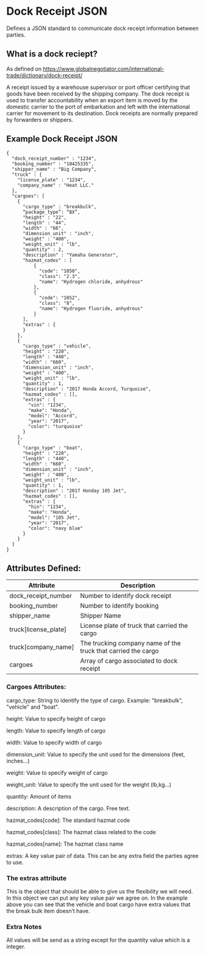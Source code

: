 # Dock Receipt JSON 

Defines a JSON standard to communicate dock receipt information between parties.

## What is a dock reciept?

As defined on https://www.globalnegotiator.com/international-trade/dictionary/dock-receipt/

A receipt issued by a warehouse supervisor or port officer certifying that goods
have been received by the shipping company. The dock receipt is used to transfer
accountability when an export item is moved by the domestic carrier to the port
of embarkation and left with the international carrier for movement to its
destination. Dock receipts are normally prepared by forwarders or shippers.

## Example Dock Receipt JSON

```
{
  "dock_receipt_number" : "1234",
  "booking_number" : "10425335",
  "shipper_name" : "Big Company",
  "truck" : {
    "license_plate" : "1234",
    "company_name" : "Heat LLC."
  },
  "cargoes": [
    {
      "cargo_type" : "breakbulk",
      “package_type”: “BX”,
      "height" : "22",
      "length" : "44",
      "width" : "66",
      "dimension_unit" : "inch",
      "weight" : "400",
      "weight_unit" : "lb",
      "quantity" : 2,
      "description" : "Yamaha Generator",
      "hazmat_codes" : [
          {
            "code": "1050",
            "class": "2.3",
            "name": "Hydrogen chloride, anhydrous"
          },
          {
            "code": "1052",
            "class": "8",
            "name": "Hydrogen fluoride, anhydrous"
          }   
      ],
      "extras" : {
      }
    },
    {
      "cargo_type" : "vehicle",
      "height" : "220",
      "length" : "440",
      "width" : "660",
      "dimension_unit" : "inch",
      "weight" : "400",
      "weight_unit" : "lb",
      "quantity" : 1,
      "description" : "2017 Honda Accord, Turquoise",
      "hazmat_codes" : [],
      "extras" : {
        "vin": "1234",
        "make": "Honda",
        "model": "Accord",
        "year": "2017", 
        "color": "turquoise"
      }
    },
    {
      "cargo_type" : "boat",
      "height" : "220",
      "length" : "440",
      "width" : "660",
      "dimension_unit" : "inch",
      "weight" : "400",
      "weight_unit" : "lb",
      "quantity" : 1,
      "description" : "2017 Honday 105 Jet",
      "hazmat_codes" : [],
      "extras" : {
        "hin": "1234",
        "make": "Honda",
        "model": "105 Jet",
        "year": "2017", 
        "color": "navy blue"
      }
    }
  ]
}
```

## Attributes Defined:

| Attribute | Description |
| --- | --- |
| dock_receipt_number | Number to identify dock receipt |
| booking_number | Number to identify booking |
| shipper_name | Shipper Name |
| truck[license_plate] | License plate of truck that carried the cargo |
| truck[company_name] | The trucking company name of the truck that carried the cargo |
| cargoes | Array of cargo associated to dock receipt |


### Cargoes Attributes:
cargo_type: String to identify the type of cargo. Example: "breakbulk", "vehicle" and "boat".

height: Value to specify height of cargo

length: Value to specify length of cargo

width: Value to specify width of cargo

dimension_unit: Value to specify the unit used for the dimensions (feet, inches...) 

weight: Value to specify weight of cargo

weight_unit: Value to specify the unit used for the weight (lb,kg...)

quantity: Amount of items

description: A description of the cargo. Free text.

hazmat_codes[code]: The standard hazmat code

hazmat_codes[class]: The hazmat class related to the code

hazmat_codes[name]: The hazmat class name

extras: A key value pair of data. This can be any extra field the parties agree to use.

### The extras attribute
This is the object that should be able to give us the flexibility we will need.
In this object we can put any key value pair we agree on.
In the example above you can see that the vehicle and boat cargo have extra
values that the break bulk item doesn’t have.


### Extra Notes
All values will be send as a string except for the quantity value which is a
integer.
